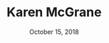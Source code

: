 ---
date: October 15, 2018
title: Karen McGrane
image: /static/img/people/karenmcgrane.png
link: https://twitter.com/karenmcgrane
---